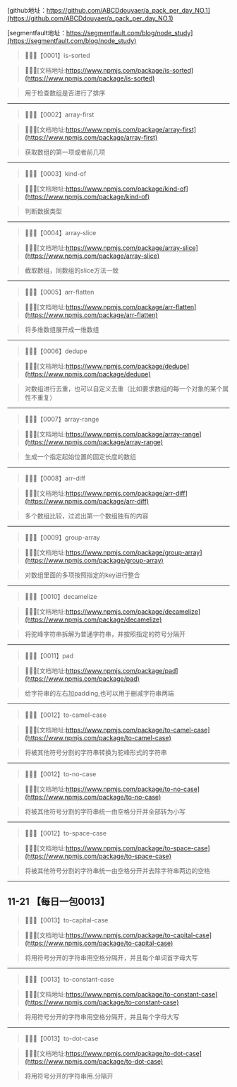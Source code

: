 
[github地址：https://github.com/ABCDdouyaer/a_pack_per_day_NO.1](https://github.com/ABCDdouyaer/a_pack_per_day_NO.1)

[segmentfault地址：https://segmentfault.com/blog/node_study](https://segmentfault.com/blog/node_study)

>🐝🐝🐝【0001】is-sorted

>🐝🐝🐝[文档地址:https://www.npmjs.com/package/is-sorted](https://www.npmjs.com/package/is-sorted)

>用于检查数组是否进行了排序

---------

>🐸🐸🐸【0002】array-first

>🐸🐸🐸[文档地址:https://www.npmjs.com/package/array-first](https://www.npmjs.com/package/array-first)

>获取数组的第一项或者前几项

---------

>🐞🐞🐞【0003】kind-of

>🐞🐞🐞[文档地址:https://www.npmjs.com/package/kind-of](https://www.npmjs.com/package/kind-of)

>判断数据类型

---------

>🐠🐠🐠【0004】array-slice

>🐠🐠🐠[文档地址:https://www.npmjs.com/package/array-slice](https://www.npmjs.com/package/array-slice)

>截取数组，同数组的slice方法一致

---------

>🎋🎋🎋【0005】arr-flatten

>🎋🎋🎋[文档地址:https://www.npmjs.com/package/arr-flatten](https://www.npmjs.com/package/arr-flatten)

>将多维数组展开成一维数组

---------

>🌺🌺🌺【0006】dedupe

>🌺🌺🌺[文档地址:https://www.npmjs.com/package/dedupe](https://www.npmjs.com/package/dedupe)

>对数组进行去重，也可以自定义去重（比如要求数组的每一个对象的某个属性不重复）

---------

>🐰🐰🐰【0007】array-range

>🐰🐰🐰[文档地址:https://www.npmjs.com/package/array-range](https://www.npmjs.com/package/array-range)

>生成一个指定起始位置的固定长度的数组

---------

>🐤🐤🐤【0008】arr-diff

>🐤🐤🐤[文档地址:https://www.npmjs.com/package/arr-diff](https://www.npmjs.com/package/arr-diff)

>多个数组比较，过滤出第一个数组独有的内容

---------

>🐹🐹🐹【0009】group-array

>🐹🐹🐹[文档地址:https://www.npmjs.com/package/group-array](https://www.npmjs.com/package/group-array)

>对数组里面的多项按照指定的key进行整合

---------

>🦁🦁🦁【0010】decamelize

>🦁🦁🦁[文档地址:https://www.npmjs.com/package/decamelize](https://www.npmjs.com/package/decamelize)

>将驼峰字符串拆解为普通字符串，并按照指定的符号分隔开

---------

>🦅🦅🦅【0011】pad

>🦅🦅🦅[文档地址:https://www.npmjs.com/package/pad](https://www.npmjs.com/package/pad)

>给字符串的左右加padding,也可以用于删减字符串两端

---------

>🐲🐲🐲【0012】to-camel-case

>🐲🐲🐲[文档地址:https://www.npmjs.com/package/to-camel-case](https://www.npmjs.com/package/to-camel-case)

>将被其他符号分割的字符串转换为驼峰形式的字符串

---------

>🐲🐲🐲【0012】to-no-case

>🐲🐲🐲[文档地址:https://www.npmjs.com/package/to-no-case](https://www.npmjs.com/package/to-no-case)

>将被其他符号分割的字符串统一由空格分开并全部转为小写

---------

>🐲🐲🐲【0012】to-space-case

>🐲🐲🐲[文档地址:https://www.npmjs.com/package/to-space-case](https://www.npmjs.com/package/to-space-case)

>将被其他符号分割的字符串统一由空格分开并去除字符串两边的空格

---------

11-21 【每日一包0013】
---------

>🙏🙏🙏【0013】to-capital-case

>🙏🙏🙏[文档地址:https://www.npmjs.com/package/to-capital-case](https://www.npmjs.com/package/to-capital-case)

>将用符号分开的字符串用空格分隔开，并且每个单词首字母大写

---------

>🙏🙏🙏【0013】to-constant-case

>🙏🙏🙏[文档地址:https://www.npmjs.com/package/to-constant-case](https://www.npmjs.com/package/to-constant-case)

>将用符号分开的字符串用空格分隔开，并且每个字母大写

---------

>🙏🙏🙏【0013】to-dot-case

>🙏🙏🙏[文档地址:https://www.npmjs.com/package/to-dot-case](https://www.npmjs.com/package/to-dot-case)

>将用符号分开的字符串用.分隔开
